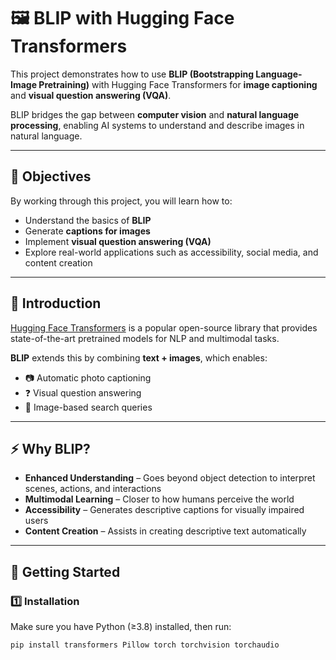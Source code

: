# 🖼️ BLIP with Hugging Face Transformers

This project demonstrates how to use **BLIP (Bootstrapping Language-Image Pretraining)** with Hugging Face Transformers for **image captioning** and **visual question answering (VQA)**.  

BLIP bridges the gap between **computer vision** and **natural language processing**, enabling AI systems to understand and describe images in natural language.

---

## 🎯 Objectives
By working through this project, you will learn how to:
- Understand the basics of **BLIP**
- Generate **captions for images**
- Implement **visual question answering (VQA)**
- Explore real-world applications such as accessibility, social media, and content creation

---

## 📖 Introduction

[Hugging Face Transformers](https://huggingface.co/docs/transformers/index) is a popular open-source library that provides state-of-the-art pretrained models for NLP and multimodal tasks.  

**BLIP** extends this by combining **text + images**, which enables:
- 📷 Automatic photo captioning
- ❓ Visual question answering
- 🔎 Image-based search queries

---

## ⚡ Why BLIP?
- **Enhanced Understanding** – Goes beyond object detection to interpret scenes, actions, and interactions  
- **Multimodal Learning** – Closer to how humans perceive the world  
- **Accessibility** – Generates descriptive captions for visually impaired users  
- **Content Creation** – Assists in creating descriptive text automatically  

---

## 🚀 Getting Started

### 1️⃣ Installation
Make sure you have Python (≥3.8) installed, then run:

```bash
pip install transformers Pillow torch torchvision torchaudio
